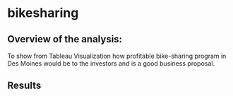 # bikesharing

## Overview of the analysis:

To show from Tableau Visualization how profitable bike-sharing program in Des Moines would be to the investors and is a good business proposal.

## Results


